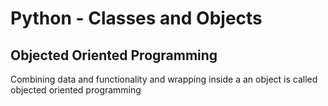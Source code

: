 #  Python - Classes and Objects

## Objected Oriented Programming
Combining data and functionality and wrapping inside a an object is called objected oriented programming
